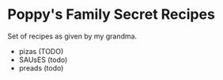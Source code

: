 # Poppy's Family Secret Recipes

Set of recipes as given by my grandma.

- pizas (TODO)
- SAUsES (todo)
 - preads (todo)
